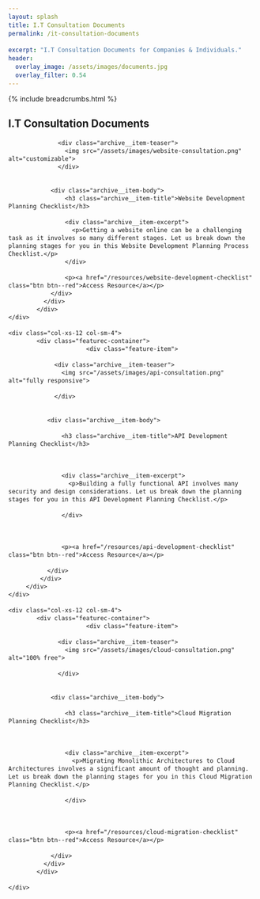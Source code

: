 ```yaml
---
layout: splash
title: I.T Consultation Documents
permalink: /it-consultation-documents

excerpt: "I.T Consultation Documents for Companies & Individuals."
header:
  overlay_image: /assets/images/documents.jpg
  overlay_filter: 0.54
---
```


{% include breadcrumbs.html %}

## I.T Consultation Documents

<div class="row">
    <div class="col-xs-12 col-sm-4">
        <div class="featurec-container">
              <div class="feature-item">
                
                  <div class="archive__item-teaser">
                    <img src="/assets/images/website-consultation.png" alt="customizable"> 
                  </div>
                
        
                <div class="archive__item-body">
                    <h3 class="archive__item-title">Website Development Planning Checklist</h3>
                  
                    <div class="archive__item-excerpt">
                      <p>Getting a website online can be a challenging task as it involves so many different stages. Let us break down the planning stages for you in this Website Development Planning Process Checklist.</p>
                    </div>
                  
                    <p><a href="/resources/website-development-checklist" class="btn btn--red">Access Resource</a></p>
                </div>
              </div>
            </div>
    </div>
    
    <div class="col-xs-12 col-sm-4">
            <div class="featurec-container">
                          <div class="feature-item">
               
                 <div class="archive__item-teaser">
                   <img src="/assets/images/api-consultation.png" alt="fully responsive">
                   
                 </div>
               
       
               <div class="archive__item-body">
                 
                   <h3 class="archive__item-title">API Development Planning Checklist</h3>
                 
       
                 
                   <div class="archive__item-excerpt">
                     <p>Building a fully functional API involves many security and design considerations. Let us break down the planning stages for you in this API Development Planning Checklist.</p>
       
                   </div>
                 
       
                 
                   <p><a href="/resources/api-development-checklist" class="btn btn--red">Access Resource</a></p>
                 
               </div>
             </div>
         </div> 
    </div>
    
    <div class="col-xs-12 col-sm-4">
            <div class="featurec-container">
                          <div class="feature-item">
                
                  <div class="archive__item-teaser">
                    <img src="/assets/images/cloud-consultation.png" alt="100% free">
                    
                  </div>
                
        
                <div class="archive__item-body">
                  
                    <h3 class="archive__item-title">Cloud Migration Planning Checklist</h3>
                  
        
                  
                    <div class="archive__item-excerpt">
                      <p>Migrating Monolithic Architectures to Cloud Architectures involves a significant amount of thought and planning. Let us break down the planning stages for you in this Cloud Migration Planning Checklist.</p>
        
                    </div>
                  
        
                  
                    <p><a href="/resources/cloud-migration-checklist" class="btn btn--red">Access Resource</a></p>
                  
                </div>
              </div>
            </div>
                
    </div>
</div>
